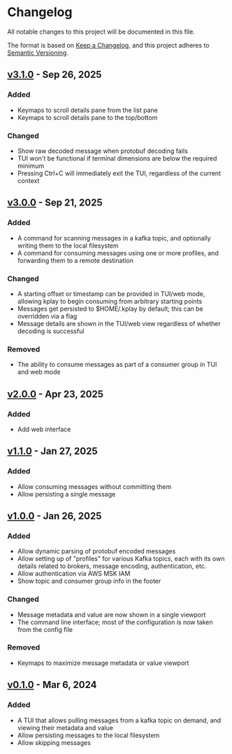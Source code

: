 # Changelog

All notable changes to this project will be documented in this file.

The format is based on [Keep a Changelog](https://keepachangelog.com/en/1.1.0/),
and this project adheres to [Semantic Versioning](https://semver.org/spec/v2.0.0.html).

## [v3.1.0] - Sep 26, 2025

### Added

- Keymaps to scroll details pane from the list pane
- Keymaps to scroll details pane to the top/bottom

### Changed

- Show raw decoded message when protobuf decoding fails
- TUI won't be functional if terminal dimensions are below the required minimum
- Pressing Ctrl+C will immediately exit the TUI, regardless of the current
    context

## [v3.0.0] - Sep 21, 2025

### Added

- A command for scanning messages in a kafka topic, and optionally writing them
  to the local filesystem
- A command for consuming messages using one or more profiles, and forwarding
    them to a remote destination

### Changed

- A starting offset or timestamp can be provided in TUI/web mode, allowing kplay
  to begin consuming from arbitrary starting points
- Messages get persisted to $HOME/.kplay by default; this can be overridden via
  a flag
- Message details are shown in the TUI/web view regardless of whether decoding
    is successful

### Removed

- The ability to consume messages as part of a consumer group in TUI and web
    mode

## [v2.0.0] - Apr 23, 2025

### Added

- Add web interface

## [v1.1.0] - Jan 27, 2025

### Added

- Allow consuming messages without committing them
- Allow persisting a single message

## [v1.0.0] - Jan 26, 2025

### Added

- Allow dynamic parsing of protobuf encoded messages
- Allow setting up of "profiles" for various Kafka topics, each with its own
    details related to brokers, message encoding, authentication, etc.
- Allow authentication via AWS MSK IAM
- Show topic and consumer group info in the footer

### Changed

- Message metadata and value are now shown in a single viewport
- The command line interface; most of the configuration is now taken from the
    config file

### Removed

- Keymaps to maximize message metadata or value viewport

## [v0.1.0] - Mar 6, 2024

### Added

- A TUI that allows pulling messages from a kafka topic on demand, and viewing
  their metadata and value
- Allow persisting messages to the local filesystem
- Allow skipping messages

[unreleased]: https://github.com/dhth/kplay/compare/v3.1.0...HEAD
[v3.1.0]: https://github.com/dhth/kplay/compare/v3.0.0...v3.1.0
[v3.0.0]: https://github.com/dhth/kplay/compare/v2.0.0...v3.0.0
[v2.0.0]: https://github.com/dhth/kplay/compare/v1.1.0...v2.0.0
[v1.1.0]: https://github.com/dhth/kplay/compare/v1.0.0...v1.1.0
[v1.0.0]: https://github.com/dhth/kplay/compare/v0.1.0...v1.0.0
[v0.1.0]: https://github.com/dhth/kplay/commits/v0.1.0
